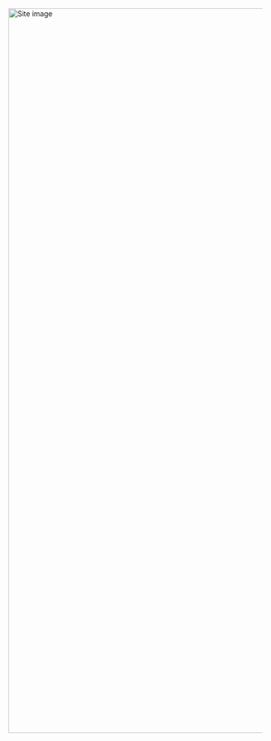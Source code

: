 <img width="1435" alt="Site image" src="https://user-images.githubusercontent.com/74392088/209727474-1f8798cf-d50b-452a-a220-fd3d568ab03e.png">
